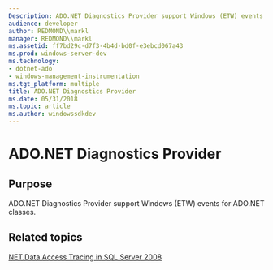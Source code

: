 ```yaml
---
Description: ADO.NET Diagnostics Provider support Windows (ETW) events for ADO.NET classes.
audience: developer
author: REDMOND\\markl
manager: REDMOND\\markl
ms.assetid: ff7bd29c-d7f3-4b4d-bd0f-e3ebcd067a43
ms.prod: windows-server-dev
ms.technology:
- dotnet-ado
- windows-management-instrumentation
ms.tgt_platform: multiple
title: ADO.NET Diagnostics Provider
ms.date: 05/31/2018
ms.topic: article
ms.author: windowssdkdev
---
```


# ADO.NET Diagnostics Provider

## Purpose

ADO.NET Diagnostics Provider support Windows (ETW) events for ADO.NET classes.

## Related topics

<dl> <dt>

[NET.Data Access Tracing in SQL Server 2008](https://msdn.microsoft.com/library/cc765421(SQL.100).aspx#_Toc135190849)
</dt> </dl>

 

 



